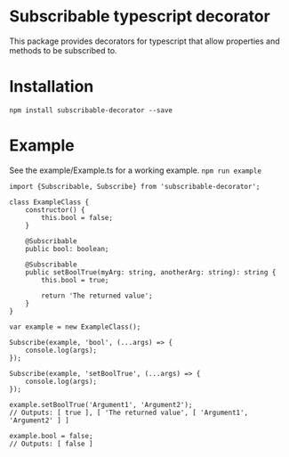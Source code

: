 # Subscribable typescript decorator

This package provides decorators for typescript that allow properties and methods to be subscribed to.

# Installation

```npm install subscribable-decorator --save```

# Example

See the example/Example.ts for a working example. ```npm run example```

```
import {Subscribable, Subscribe} from 'subscribable-decorator';

class ExampleClass {
    constructor() {
        this.bool = false;
    }

    @Subscribable
    public bool: boolean;

    @Subscribable
    public setBoolTrue(myArg: string, anotherArg: string): string {
        this.bool = true;

        return 'The returned value';
    }
}

var example = new ExampleClass();

Subscribe(example, 'bool', (...args) => {
    console.log(args);
});

Subscribe(example, 'setBoolTrue', (...args) => {
    console.log(args);
});

example.setBoolTrue('Argument1', 'Argument2');
// Outputs: [ true ], [ 'The returned value', [ 'Argument1', 'Argument2' ] ]

example.bool = false;
// Outputs: [ false ]

```